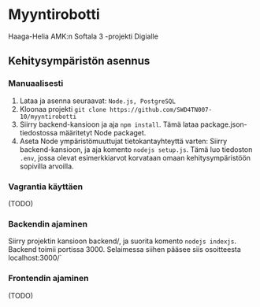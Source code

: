 # Myyntirobotti
Haaga-Helia AMK:n Softala 3 -projekti Digialle

## Kehitysympäristön asennus

### Manuaalisesti

1. Lataa ja asenna seuraavat: `Node.js, PostgreSQL`
2. Kloonaa projekti `git clone https://github.com/SWD4TN007-10/myyntirobotti`
3. Siirry backend-kansioon ja aja `npm install`. Tämä lataa package.json-tiedostossa määritetyt Node packaget.
4. Aseta Node ympäristömuuttujat tietokantayhteyttä varten: Siirry backend-kansioon, ja aja komento `nodejs setup.js`. 
Tämä luo tiedoston `.env`, jossa olevat esimerkkiarvot korvataan omaan kehitysympäristöön sopivilla arvoilla.

### Vagrantia käyttäen

(TODO)

### Backendin ajaminen

Siirry projektin kansioon backend/, ja suorita komento `nodejs indexjs`. Backend toimii portissa 3000. Selaimessa siihen pääsee siis osoitteesta localhost:3000/`

### Frontendin ajaminen

(TODO)
